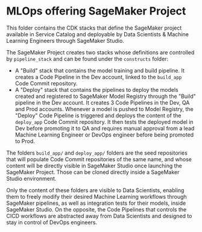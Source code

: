 # MLOps offering SageMaker Project

This folder contains the CDK stacks that define the SageMaker project available in Service Catalog and deployable by Data Scientists & Machine Learning Engineers through SageMaker Studio.

The SageMaker Project creates two stacks whose definitions are controlled by `pipeline_stack` and can be found under the `constructs` folder:
- A "Build" stack that contains the model training and build pipeline. It creates a Code Pipeline in the Dev account, linked to the `build_app` Code Commit repository.
- A "Deploy" stack that contains the pipelines to deploy the models created and registered to SageMaker Model Registry through the "Build" pipeline in the Dev account. It creates 3 Code Pipelines in the Dev, QA and Prod accounts. Whenever a model is pushed to Model Registry, the "Deploy" Code Pipeline is triggered and deploys the content of the `deploy_app` Code Commit repository. It then tests the deployed model in Dev before promoting it to QA and requires manual approval from a lead Machine Learning Engineer or DevOps engineer before being promoted to Prod.

The folders `build_app/` and `deploy_app/` folders are the seed repositories that will populate Code Commit repositories of the same name, and whose content will be directly visible in SageMaker Studio once launching the SageMaker Project. Those can be cloned directly inside a SageMaker Studio environment.

Only the content of these folders are visible to Data Scientists, enabling them to freely modify their desired Machine Learning workflows through SageMaker pipelines, as well as integration tests for their models, inside SageMaker Studio. On the opposite, the Code Pipelines that controls the CICD workflows are abstracted away from Data Scientists and designed to stay in control of DevOps engineers.
